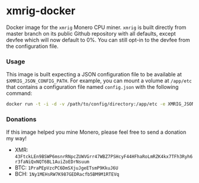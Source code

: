 xmrig-docker
============

Docker image for the `xmrig` Monero CPU miner. `xmrig` is built directly from master branch on its public Github repository with all defaults, except devfee which will now default to 0%. You can still opt-in to the devfee from the configuration file.

### Usage
This image is built expecting a JSON configuration file to be available at `$XMRIG_JSON_CONFIG_PATH`. For example, you can mount a volume at `/app/etc` that contains a configuration file named `config.json` with the following command:

```sh
docker run -t -i -d -v /path/to/config/directory:/app/etc -e XMRIG_JSON_CONFIG_PATH=/app/etc/config.json khell/xmrig-docker:latest
```

### Donations
If this image helped you mine Monero, please feel free to send a donation my way!

* XMR: `43FtckLEn9BSWP6msnrRNpcZUWVGrr47WBZ7PSHcyF44HFhaRoLmRZK4kx7TFh3Ryh6r3faNiQxNQT6BL1AuiZoEDrNsuum`
* BTC: `1PraPEpVzcPC6DmSXjuJgeETsmP9KkuJ6U`
* BCH: `1Ny1MEHsRW7K987GEDRacfb5BM9M1RTEVq`
 
